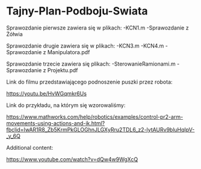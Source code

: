 # Tajny-Plan-Podboju-Swiata

Sprawozdanie pierwsze zawiera się w plikach:
  -KCN1.m
  -Sprawozdanie z Żółwia


Sprawozdanie drugie zawiera się w plikach:
  -KCN3.m
  -KCN4.m
  -Sprawozdanie z Manipulatora.pdf


Sprawozdanie trzecie zawiera się plikach:
	-SterowanieRamionami.m
	-Sprawozdanie z Projektu.pdf




Link do filmu przedstawiającego podnoszenie puszki przez robota:

https://youtu.be/HvWGqmkr6Us

Link do przykładu, na którym się wzorowaliśmy:

https://www.mathworks.com/help/robotics/examples/control-pr2-arm-movements-using-actions-and-ik.html?fbclid=IwAR1R8_Zb5KrmPkGLOGhnJLGXyRru2TDL6_z2-lytAURv9bluHqIpV-_y_6Q









Additional content:

https://www.youtube.com/watch?v=dQw4w9WgXcQ
